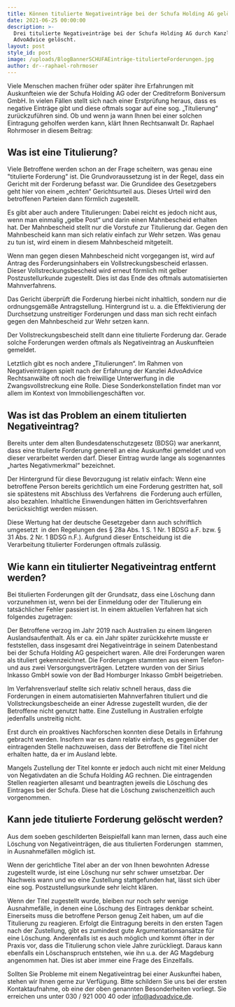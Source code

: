 ```yaml
---
title: Können titulierte Negativeinträge bei der Schufa Holding AG gelöscht werden?
date: 2021-06-25 00:00:00
description: >-
  Drei titulierte Negativeinträge bei der Schufa Holding AG durch Kanzlei
  AdvoAdvice gelöscht.
layout: post
style_id: post
image: /uploads/BlogBannerSCHUFAEinträge-titulierteForderungen.jpg
author: dr--raphael-rohrmoser
---
```

Viele Menschen machen früher oder später ihre Erfahrungen mit Auskunfteien wie der Schufa Holding AG oder der Creditreform Boniversum GmbH. In vielen Fällen stellt sich nach einer Erstprüfung heraus, dass es negative Einträge gibt und diese oftmals sogar auf eine sog. „Titulierung“ zurückzuführen sind. Ob und wenn ja wann Ihnen bei einer solchen Eintragung geholfen werden kann, klärt Ihnen Rechtsanwalt Dr. Raphael Rohrmoser in diesem Beitrag:

## **Was ist eine Titulierung?**

Viele Betroffene werden schon an der Frage scheitern, was genau eine "titulierte Forderung" ist. Die Grundvoraussetzung ist in der Regel, dass ein Gericht mit der Forderung befasst war. Die Grundidee des Gesetzgebers geht hier von einem „echten“ Gerichtsurteil aus. Dieses Urteil wird den betroffenen Parteien dann förmlich zugestellt.

Es gibt aber auch andere Titulierungen: Dabei reicht es jedoch nicht aus, wenn man einmalig „gelbe Post“ und darin einen Mahnbescheid erhalten hat. Der Mahnbescheid stellt nur die Vorstufe zur Titulierung dar. Gegen den Mahnbescheid kann man sich relativ einfach zur Wehr setzen. Was genau zu tun ist, wird einem in diesem Mahnbescheid mitgeteilt.

Wenn man gegen diesen Mahnbescheid nicht vorgegangen ist, wird auf Antrag des Forderungsinhabers ein Vollstreckungsbescheid erlassen. Dieser Vollstreckungsbescheid wird erneut förmlich mit gelber Postzustellurkunde zugestellt. Dies ist das Ende des oftmals automatisierten Mahnverfahrens.

Das Gericht überprüft die Forderung hierbei nicht inhaltlich, sondern nur die ordnungsgemä&szlig;e Antragstellung. Hintergrund ist u. a. die Effektivierung der Durchsetzung unstreitiger Forderungen und dass man sich recht einfach gegen den Mahnbescheid zur Wehr setzen kann.

Der Vollstreckungsbescheid stellt dann eine titulierte Forderung dar. Gerade solche Forderungen werden oftmals als Negativeintrag an Auskunfteien gemeldet.

Letztlich gibt es noch andere „Titulierungen“. Im Rahmen von Negativeinträgen spielt nach der Erfahrung der Kanzlei AdvoAdvice Rechtsanwälte oft noch die freiwillige Unterwerfung in die Zwangsvollstreckung eine Rolle. Diese Sonderkonstellation findet man vor allem im Kontext von Immobiliengeschäften vor.

## **Was ist das Problem an einem titulierten Negativeintrag?**

Bereits unter dem alten Bundesdatenschutzgesetz (BDSG) war anerkannt, dass eine titulierte Forderung generell an eine Auskunftei gemeldet und von dieser verarbeitet werden darf. Dieser Eintrag wurde lange als sogenanntes „hartes Negativmerkmal“ bezeichnet.

Der Hintergrund für diese Bevorzugung ist relativ einfach: Wenn eine betroffene Person bereits gerichtlich um eine Forderung gestritten hat, soll sie spätestens mit Abschluss des Verfahrens&nbsp; die Forderung auch erfüllen, also bezahlen. Inhaltliche Einwendungen hätten im Gerichtsverfahren berücksichtigt werden müssen.

Diese Wertung hat der deutsche Gesetzgeber dann auch schriftlich umgesetzt&nbsp; in den Regelungen des &sect; 28a Abs. 1 S. 1 Nr. 1 BDSG a.F. bzw. &sect; 31 Abs. 2 Nr. 1 BDSG n.F.). Aufgrund dieser Entscheidung ist die Verarbeitung titulierter Forderungen oftmals zulässig.

## **Wie kann ein titulierter Negativeintrag entfernt werden?**

Bei titulierten Forderungen gilt der Grundsatz, dass eine Löschung dann vorzunehmen ist, wenn bei der Einmeldung oder der Titulierung ein tatsächlicher Fehler passiert ist. In einem aktuellen Verfahren hat sich folgendes zugetragen:

Der Betroffene verzog im Jahr 2019 nach Australien zu einem längeren Auslandsaufenthalt. Als er ca. ein Jahr später zurückkehrte musste er feststellen, dass insgesamt drei Negativeinträge in seinem Datenbestand bei der Schufa Holding AG gespeichert waren. Alle drei Forderungen waren als tituliert gekennzeichnet. Die Forderungen stammten aus einem Telefon- und aus zwei Versorgungsverträgen. Letztere wurden von der Sirius Inkasso GmbH sowie von der Bad Homburger Inkasso GmbH beigetrieben.

Im Verfahrensverlauf stellte sich relativ schnell heraus, dass die Forderungen in einem automatisierten Mahnverfahren tituliert und die Vollstreckungsbescheide an einer Adresse zugestellt wurden, die der Betroffene nicht genutzt hatte. Eine Zustellung in Australien erfolgte jedenfalls unstreitig nicht.

Erst durch ein proaktives Nachforschen konnten diese Details in Erfahrung gebracht werden. Insofern war es dann relativ einfach, es gegenüber der eintragenden Stelle nachzuweisen, dass der Betroffene die Titel nicht erhalten hatte, da er im Ausland lebte.

Mangels Zustellung der Titel konnte er jedoch auch nicht mit einer Meldung von Negativdaten an die Schufa Holding AG rechnen. Die eintragenden Stellen reagierten allesamt und beantragten jeweils die Löschung des Eintrages bei der Schufa. Diese hat die Löschung zwischenzeitlich auch vorgenommen.

## **Kann jede titulierte Forderung gelöscht werden?**

Aus dem soeben geschilderten Beispielfall kann man lernen, dass auch eine Löschung von Negativeinträgen, die aus titulierten Forderungen&nbsp; stammen, in Ausnahmefällen möglich ist.

Wenn der gerichtliche Titel aber an der von Ihnen bewohnten Adresse zugestellt wurde, ist eine Löschung nur sehr schwer umsetzbar. Der Nachweis wann und wo eine Zustellung stattgefunden hat, lässt sich über eine sog. Postzustellungsurkunde sehr leicht klären.

Wenn der Titel zugestellt wurde, bleiben nur noch sehr wenige Ausnahmefälle, in denen eine Löschung des Eintrages denkbar scheint. Einerseits muss die betroffene Person genug Zeit haben, um auf die Titulierung zu reagieren. Erfolgt die Eintragung bereits in den ersten Tagen nach der Zustellung, gibt es zumindest gute Argumentationsansätze für eine Löschung. Anderenfalls ist es auch möglich und kommt öfter in der Praxis vor, dass die Titulierung schon viele Jahre zurückliegt. Daraus kann ebenfalls ein Löschanspruch entstehen, wie ihn u.a. der AG Magdeburg angenommen hat. Dies ist aber immer eine Frage des Einzelfalls.

Sollten Sie Probleme mit einem Negativeintrag bei einer Auskunftei haben, stehen wir Ihnen gerne zur Verfügung. Bitte schildern Sie uns bei der ersten Kontaktaufnahme, ob eine der oben genannten Besonderheiten vorliegt. Sie erreichen uns unter 030 / 921 000 40 oder info@advoadvice.de.
